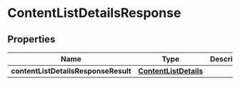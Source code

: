 # ContentListDetailsResponse

## Properties
Name | Type | Description | Notes
------------ | ------------- | ------------- | -------------
**contentListDetailsResponseResult** | [**ContentListDetails**](ContentListDetails.md) |  |  [optional]
